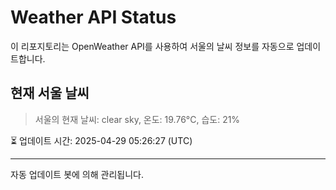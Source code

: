 
# Weather API Status

이 리포지토리는 OpenWeather API를 사용하여 서울의 날씨 정보를 자동으로 업데이트합니다.

## 현재 서울 날씨
> 서울의 현재 날씨: clear sky, 온도: 19.76°C, 습도: 21%

⏳ 업데이트 시간: 2025-04-29 05:26:27 (UTC)

---
자동 업데이트 봇에 의해 관리됩니다.
